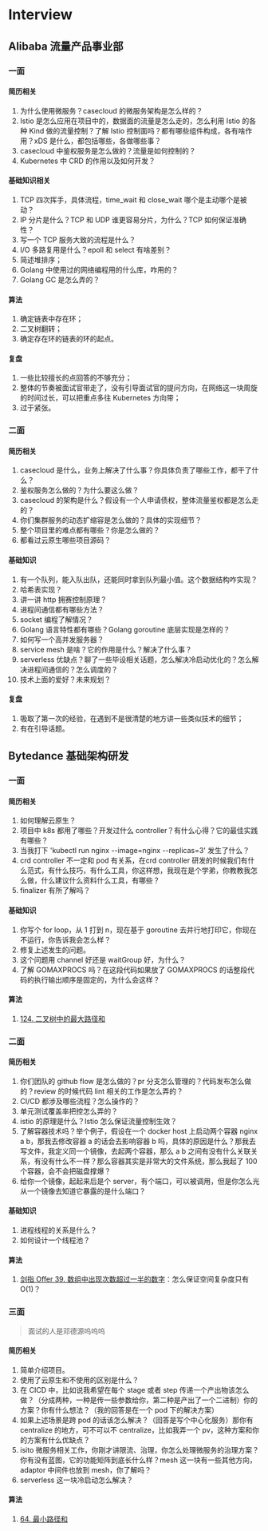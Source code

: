 # Interview

## Alibaba 流量产品事业部

### 一面

#### 简历相关

1. 为什么使用微服务？casecloud 的微服务架构是怎么样的？
2. Istio 是怎么应用在项目中的，数据面的流量是怎么走的，怎么利用 Istio 的各种 Kind 做的流量控制？了解 Istio 控制面吗？都有哪些组件构成，各有啥作用？xDS 是什么，都包括哪些，各做哪些事？
3. casecloud 中鉴权服务是怎么做的？流量是如何控制的？
4. Kubernetes 中 CRD 的作用以及如何开发？

#### 基础知识相关

1. TCP 四次挥手，具体流程，time_wait 和 close_wait 哪个是主动哪个是被动？
2. IP 分片是什么？TCP 和 UDP 谁更容易分片，为什么？TCP 如何保证准确性？
3. 写一个 TCP 服务大致的流程是什么？
4. I/O 多路复用是什么？epoll 和 select 有啥差别？
5. 简述堆排序；
6. Golang 中使用过的网络编程用的什么库，咋用的？
7. Golang GC 是怎么弄的？

#### 算法

1. 确定链表中存在环；
2. 二叉树翻转；
3. 确定存在环的链表的环的起点。

#### 复盘

1. 一些比较擅长的点回答的不够充分；
2. 整体的节奏被面试官带走了，没有引导面试官的提问方向，在网络这一块周旋的时间过长，可以把重点多往 Kubernetes 方向带；
3. 过于紧张。

### 二面

#### 简历相关

1. casecloud 是什么，业务上解决了什么事？你具体负责了哪些工作，都干了什么？
2. 鉴权服务怎么做的？为什么要这么做？
3. casecloud 的架构是什么？假设有一个人申请债权，整体流量鉴权都是怎么走的？
4. 你们集群服务的动态扩缩容是怎么做的？具体的实现细节？
5. 整个项目里的难点都有哪些？你是怎么做的？
6. 都看过云原生哪些项目源码？

#### 基础知识

1. 有一个队列，能入队出队，还能同时拿到队列最小值。这个数据结构咋实现？
2. 哈希表实现？
3. 讲一讲 http 拥赛控制原理？
4. 进程间通信都有哪些方法？
5. socket 编程了解情况？
6. Golang 语言特性都有哪些？Golang goroutine 底层实现是怎样的？
7. 如何写一个高并发服务器？
8. service mesh 是啥？它的作用是什么？解决了什么事？
9. serverless 优缺点？聊了一些毕设相关话题，怎么解决冷启动优化的？怎么解决进程间通信的？怎么调度的？
10. 技术上面的爱好？未来规划？

#### 复盘

1. 吸取了第一次的经验，在遇到不是很清楚的地方讲一些类似技术的细节；
2. 有在引导话题。

## Bytedance 基础架构研发

### 一面

#### 简历相关

1. 如何理解云原生？
2. 项目中 k8s 都用了哪些？开发过什么 controller？有什么心得？它的最佳实践有哪些？
3. 当我打下 'kubectl run nginx --image=nginx --replicas=3' 发生了什么？
4. crd controller 不一定和 pod 有关系，在crd controller 研发的时候我们有什么范式，有什么技巧，有什么工具，你这样想，我现在是个学弟，你教教我怎么做，什么建议什么资料什么工具，有哪些？
5. finalizer 有所了解吗？

#### 基础知识

1. 你写个 for loop，从 1 打到 n，现在基于 goroutine 去并行地打印它，你现在不运行，你告诉我会怎么样？
2. 修复上述发生的问题。
3. 这个问题用 channel 好还是 waitGroup 好，为什么？
4. 了解 GOMAXPROCS 吗？在这段代码如果放了 GOMAXPROCS 的话整段代码的执行输出顺序是固定的，为什么会这样？

#### 算法

1. [124. 二叉树中的最大路径和](https://leetcode-cn.com/problems/binary-tree-maximum-path-sum/)

### 二面

#### 简历相关

1. 你们团队的 github flow 是怎么做的？pr 分支怎么管理的？代码发布怎么做的？review 的时候代码 lint 相关的工作是怎么弄的？
2. CI/CD 都涉及哪些流程？怎么操作的？
3. 单元测试覆盖率把控怎么弄的？
4. istio 的原理是什么？Istio 怎么保证流量控制生效？
5. 了解容器技术吗？举个例子，假设在一个 docker host 上启动两个容器 nginx a b，那我去修改容器 a 的话会去影响容器 b 吗，具体的原因是什么？那我去写文件，我定义同一个镜像，去起两个容器，那么 a b 之间有没有什么关联关系，有没有什么不一样？那么容器其实是非常大的文件系统，那么我起了 100 个容器，会不会把磁盘撑爆？
6. 给你一个镜像，起起来后是个 server，有个端口，可以被调用，但是你怎么光从一个镜像去知道它暴露的是什么端口？

#### 基础知识

1. 进程线程的关系是什么？
2. 如何设计一个线程池？

#### 算法

1. [剑指 Offer 39. 数组中出现次数超过一半的数字](https://leetcode-cn.com/problems/shu-zu-zhong-chu-xian-ci-shu-chao-guo-yi-ban-de-shu-zi-lcof/)：怎么保证空间复杂度只有 O(1)？

### 三面

> 面试的人是邓德源呜呜呜

#### 简历相关

1. 简单介绍项目。
2. 使用了云原生和不使用的区别是什么？
3. 在 CICD 中，比如说我希望在每个 stage 或者 step 传递一个产出物该怎么做？（分成两种，一种是传一些参数给你，第二种是产出了一个二进制）你的方案？你有什么想法？（我的回答是在一个 pod 下的解决方案）
4. 如果上述场景是跨 pod 的话该怎么解决？（回答是写个中心化服务）那你有 centralize 的地方，可不可以不 centralize，比如我弄一个 pv，这种方案和你的方案有什么优缺点？
5. isito 微服务相关工作，你刚才讲限流、治理，你怎么处理微服务的治理方案？你有没有蓝图，它的功能矩阵到底长什么样？mesh 这一块有一些其他方向，adaptor 中间件也放到 mesh，你了解吗？
6. serverless 这一块冷启动怎么解决？

#### 算法

1. [64. 最小路径和](https://leetcode-cn.com/problems/minimum-path-sum/)